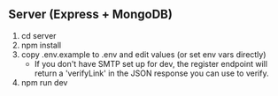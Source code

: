 Server (Express + MongoDB)
--------------------------
1. cd server
2. npm install
3. copy .env.example to .env and edit values (or set env vars directly)
   - If you don't have SMTP set up for dev, the register endpoint will return a 'verifyLink' in the JSON response you can use to verify.
4. npm run dev
